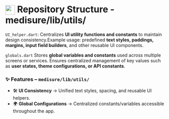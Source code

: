 # <img src="https://github.com/user-attachments/assets/f3dcee8e-e008-457a-97fb-d3848b425713" height="30px" style="vertical-align:text-bottom;"> Repository Structure - medisure/lib/utils/

 `UI_helper.dart`:  Centralizes **UI utility functions and constants** to maintain design consistency.Example usage: predefined **text styles, paddings, margins, input field builders**, and other reusable UI components.  
 
`globals.dart` Stores **global variables and constants** used across multiple screens or services. Ensures centralized management of key values such as **user states, theme configurations, or API constants**.  

### ✨ Features – `medisure/lib/utils/`

- 🛠️ **UI Consistency** → Unified text styles, spacing, and reusable UI helpers.  
- 🌍 **Global Configurations** → Centralized constants/variables accessible throughout the app.  


